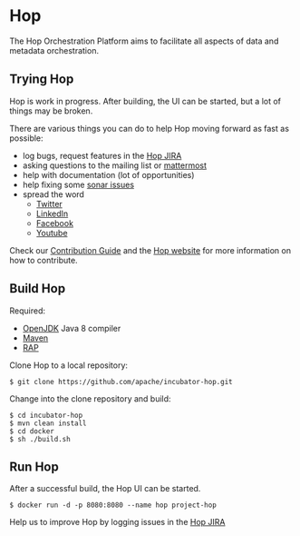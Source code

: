 # Hop

The Hop Orchestration Platform aims to facilitate all aspects of data and metadata orchestration.

## Trying Hop 

Hop is work in progress. After building, the UI can be started, but a lot of things may be broken. 

There are various things you can do to help Hop moving forward as fast as possible: 

- log bugs, request features in the [Hop JIRA](https://issues.apache.org/jira/projects/HOP)
- asking questions to the mailing list or [mattermost](https://chat.project-hop.org/hop/channels/dev)
- help with documentation (lot of opportunities)
- help fixing some [sonar issues](https://sonarcloud.io/dashboard?id=hop)
- spread the word
	- [Twitter](https://twitter.com/ApacheHop)
	- [LinkedIn](https://www.linkedin.com/company/hop-project/)
	- [Facebook](https://www.facebook.com/projhop/)
	- [Youtube](https://www.youtube.com/channel/UCGlcYslwe03Y2zbZ1W6DAGA)

Check our [Contribution Guide](http://www.project-hop.org/community/contributing/) and the [Hop website](http://www.project-hop.org/) for more information on how to contribute.  

## Build Hop 


Required: 
- [OpenJDK](https://openjdk.java.net/) Java 8 compiler 
- [Maven](http://maven.apache.org/)
- [RAP](https://github.com/HiromuHota/pentaho-kettle#rap)

Clone Hop to a local repository: 

    $ git clone https://github.com/apache/incubator-hop.git

Change into the clone repository and build: 

    $ cd incubator-hop 
    $ mvn clean install
    $ cd docker
    $ sh ./build.sh

## Run Hop 

After a successful build, the Hop UI can be started.

    $ docker run -d -p 8080:8080 --name hop project-hop

Help us to improve Hop by logging issues in the [Hop JIRA](https://issues.apache.org/jira/projects/HOP)
